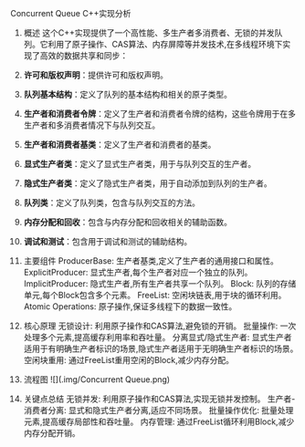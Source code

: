 Concurrent Queue C++实现分析
1. 概述
这个C++实现提供了一个高性能、多生产者多消费者、无锁的并发队列。它利用了原子操作、CAS算法、内存屏障等并发技术,在多线程环境下实现了高效的数据共享和同步：

1. **许可和版权声明**：提供许可和版权声明。
2. **队列基本结构**：定义了队列的基本结构和相关的原子类型。
3. **生产者和消费者令牌**：定义了生产者和消费者令牌的结构，这些令牌用于在多生产者和多消费者情况下与队列交互。
4. **生产者和消费者基类**：定义了生产者和消费者的基类。
5. **显式生产者类**：定义了显式生产者类，用于与队列交互的生产者。
6. **隐式生产者类**：定义了隐式生产者类，用于自动添加到队列的生产者。
7. **队列类**：定义了队列类，包含与队列交互的方法。
8. **内存分配和回收**：包含与内存分配和回收相关的辅助函数。
9. **调试和测试**：包含用于调试和测试的辅助结构。

2. 主要组件
ProducerBase: 生产者基类,定义了生产者的通用接口和属性。
ExplicitProducer: 显式生产者,每个生产者对应一个独立的队列。
ImplicitProducer: 隐式生产者,所有生产者共享一个队列。
Block: 队列的存储单元,每个Block包含多个元素。
FreeList: 空闲块链表,用于块的循环利用。
Atomic Operations: 原子操作,保证多线程下的数据一致性。
3. 核心原理
无锁设计: 利用原子操作和CAS算法,避免锁的开销。
批量操作: 一次处理多个元素,提高缓存利用率和吞吐量。
分离显式/隐式生产者: 显式生产者适用于有明确生产者标识的场景,隐式生产者适用于无明确生产者标识的场景。
空闲块重用: 通过FreeList重用空闲的Block,减少内存分配。
4. 流程图
![](.img/Concurrent Queue.png)
5. 关键点总结
无锁并发: 利用原子操作和CAS算法,实现无锁并发控制。
生产者-消费者分离: 显式和隐式生产者分离,适应不同场景。
批量操作优化: 批量处理元素,提高缓存局部性和吞吐量。
内存管理: 通过FreeList循环利用Block,减少内存分配开销。
